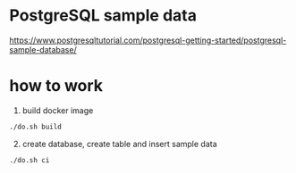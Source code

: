 # PostgreSQL sample data

https://www.postgresqltutorial.com/postgresql-getting-started/postgresql-sample-database/


# how to work
1. build docker image

```sh
./do.sh build
```

2. create database, create table and insert sample data

```sh
./do.sh ci
```
